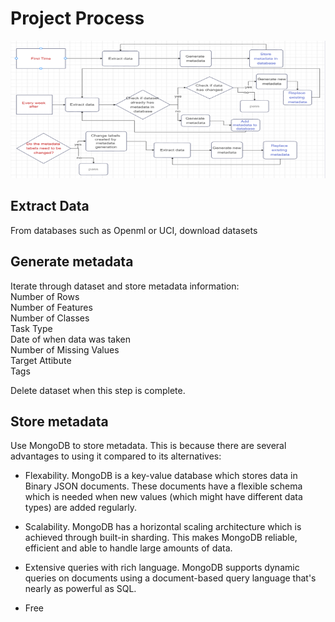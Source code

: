 # Project Process

<img src="Metadata project architecture.png" style="height: 220px; width:4000px;"/>

## Extract Data

From databases such as Openml or UCI, download datasets

## Generate metadata

Iterate through dataset and store metadata information:  
Number of Rows  
Number of Features  
Number of Classes  
Task Type  
Date of when data was taken  
Number of Missing Values  
Target Attibute  
Tags 

Delete dataset when this step is complete.


## Store metadata

Use MongoDB to store metadata. This is because there are several advantages to using it compared to its alternatives:  
- Flexability. MongoDB is a key-value database which stores data in Binary JSON documents. These documents have a flexible schema which is needed when new values (which might have different data types) are added regularly.
- Scalability. MongoDB has a horizontal scaling architecture which is achieved through built-in sharding. This makes MongoDB reliable, efficient and able to handle large amounts of data.
  
- Extensive queries with rich language. MongoDB supports dynamic queries on documents using a document-based query language that's nearly as powerful as SQL.

- Free





